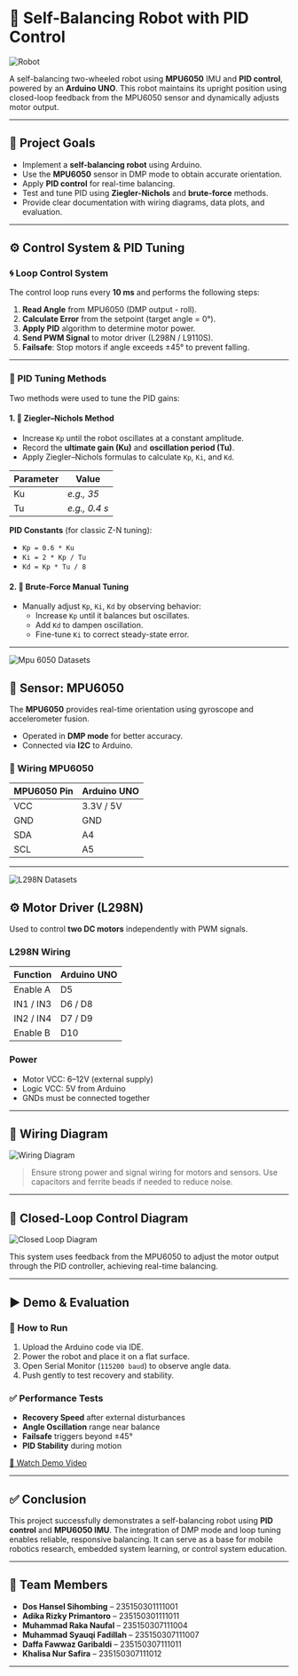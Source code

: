# 🤖 Self-Balancing Robot with PID Control

![Robot](assets/Bot.jpg)

A self-balancing two-wheeled robot using **MPU6050** IMU and **PID control**, powered by an **Arduino UNO**. This robot maintains its upright position using closed-loop feedback from the MPU6050 sensor and dynamically adjusts motor output.

---

## 🎯 Project Goals

- Implement a **self-balancing robot** using Arduino.
- Use the **MPU6050** sensor in DMP mode to obtain accurate orientation.
- Apply **PID control** for real-time balancing.
- Test and tune PID using **Ziegler-Nichols** and **brute-force** methods.
- Provide clear documentation with wiring diagrams, data plots, and evaluation.

---

## ⚙️ Control System & PID Tuning

### 🌀 Loop Control System

The control loop runs every **10 ms** and performs the following steps:

1. **Read Angle** from MPU6050 (DMP output - roll).
2. **Calculate Error** from the setpoint (target angle = 0°).
3. **Apply PID** algorithm to determine motor power.
4. **Send PWM Signal** to motor driver (L298N / L9110S).
5. **Failsafe**: Stop motors if angle exceeds ±45° to prevent falling.

---

### 🧪 PID Tuning Methods

Two methods were used to tune the PID gains:

#### 1. 🔧 Ziegler–Nichols Method

- Increase `Kp` until the robot oscillates at a constant amplitude.
- Record the **ultimate gain (Ku)** and **oscillation period (Tu)**.
- Apply Ziegler–Nichols formulas to calculate `Kp`, `Ki`, and `Kd`.

| Parameter | Value |
|----------|-------|
| Ku       | _e.g., 35_ |
| Tu       | _e.g., 0.4 s_ |

**PID Constants** (for classic Z-N tuning):

- `Kp = 0.6 * Ku`
- `Ki = 2 * Kp / Tu`
- `Kd = Kp * Tu / 8`

#### 2. 🧠 Brute-Force Manual Tuning

- Manually adjust `Kp`, `Ki`, `Kd` by observing behavior:
  - Increase `Kp` until it balances but oscillates.
  - Add `Kd` to dampen oscillation.
  - Fine-tune `Ki` to correct steady-state error.

---

![Mpu 6050 Datasets](assets/Mpu.jpg)

## 🧭 Sensor: MPU6050

The **MPU6050** provides real-time orientation using gyroscope and accelerometer fusion.

- Operated in **DMP mode** for better accuracy.
- Connected via **I2C** to Arduino.

### 📌 Wiring MPU6050

| MPU6050 Pin | Arduino UNO |
|-------------|-------------|
| VCC         | 3.3V / 5V   |
| GND         | GND         |
| SDA         | A4          |
| SCL         | A5          |

---

![L298N Datasets](assets/L298NPinout.jpg)

## ⚙️ Motor Driver (L298N)

Used to control **two DC motors** independently with PWM signals.

### L298N Wiring 

| Function     | Arduino UNO |
|--------------|-------------|
| Enable A     | D5          |
| IN1 / IN3    | D6 / D8     |
| IN2 / IN4    | D7 / D9     |
| Enable B     | D10         |

### Power

- Motor VCC: 6–12V (external supply)
- Logic VCC: 5V from Arduino
- GNDs must be connected together

---


## 🧰 Wiring Diagram

![Wiring Diagram](assets/WireDiagram.jpg)

> Ensure strong power and signal wiring for motors and sensors. Use capacitors and ferrite beads if needed to reduce noise.

---

## 🔄 Closed-Loop Control Diagram

![Closed Loop Diagram](assets/Loop.jpg)

This system uses feedback from the MPU6050 to adjust the motor output through the PID controller, achieving real-time balancing.

---

## ▶️ Demo & Evaluation

### 🚀 How to Run

1. Upload the Arduino code via IDE.
2. Power the robot and place it on a flat surface.
3. Open Serial Monitor (`115200 baud`) to observe angle data.
4. Push gently to test recovery and stability.

### ✅ Performance Tests

- **Recovery Speed** after external disturbances
- **Angle Oscillation** range near balance
- **Failsafe** triggers beyond ±45°
- **PID Stability** during motion

[🎥 Watch Demo Video]([https://youtu.be/your_demo_link](https://youtube.com/shorts/IcyV9gzD1IM?si=FrDT6r6DSqdANZvg))

---

## ✅ Conclusion

This project successfully demonstrates a self-balancing robot using **PID control** and **MPU6050 IMU**. The integration of DMP mode and loop tuning enables reliable, responsive balancing. It can serve as a base for mobile robotics research, embedded system learning, or control system education.

---

## 👥 Team Members

- **Dos Hansel Sihombing** – 235150301111001  
- **Adika Rizky Primantoro** – 235150301111011
- **Muhammad Raka Naufal** – 235150307111004
- **Muhammad Syauqi Fadillah** – 235150307111007
- **Daffa Fawwaz Garibaldi** – 235150307111011
- **Khalisa Nur Safira** – 235150307111012

---

